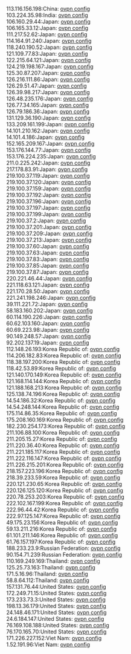113.116.156.198:China: [ovpn config](vpn/113_116_156_198.ovpn)  
103.224.35.98:India: [ovpn config](vpn/103_224_35_98.ovpn)  
106.160.29.44:Japan: [ovpn config](vpn/106_160_29_44.ovpn)  
106.165.33.12:Japan: [ovpn config](vpn/106_165_33_12.ovpn)  
111.217.52.62:Japan: [ovpn config](vpn/111_217_52_62.ovpn)  
114.164.91.240:Japan: [ovpn config](vpn/114_164_91_240.ovpn)  
118.240.190.52:Japan: [ovpn config](vpn/118_240_190_52.ovpn)  
121.109.77.83:Japan: [ovpn config](vpn/121_109_77_83.ovpn)  
122.215.64.121:Japan: [ovpn config](vpn/122_215_64_121.ovpn)  
124.219.198.167:Japan: [ovpn config](vpn/124_219_198_167.ovpn)  
125.30.87.207:Japan: [ovpn config](vpn/125_30_87_207.ovpn)  
126.216.111.86:Japan: [ovpn config](vpn/126_216_111_86.ovpn)  
126.29.51.47:Japan: [ovpn config](vpn/126_29_51_47.ovpn)  
126.39.98.217:Japan: [ovpn config](vpn/126_39_98_217.ovpn)  
126.48.235.176:Japan: [ovpn config](vpn/126_48_235_176.ovpn)  
126.77.34.165:Japan: [ovpn config](vpn/126_77_34_165.ovpn)  
126.79.186.36:Japan: [ovpn config](vpn/126_79_186_36.ovpn)  
131.129.36.190:Japan: [ovpn config](vpn/131_129_36_190.ovpn)  
133.209.161.199:Japan: [ovpn config](vpn/133_209_161_199.ovpn)  
14.101.210.162:Japan: [ovpn config](vpn/14_101_210_162.ovpn)  
14.101.4.186:Japan: [ovpn config](vpn/14_101_4_186.ovpn)  
152.165.209.167:Japan: [ovpn config](vpn/152_165_209_167.ovpn)  
153.176.144.77:Japan: [ovpn config](vpn/153_176_144_77.ovpn)  
153.176.224.235:Japan: [ovpn config](vpn/153_176_224_235.ovpn)  
211.0.225.242:Japan: [ovpn config](vpn/211_0_225_242.ovpn)  
217.178.83.91:Japan: [ovpn config](vpn/217_178_83_91.ovpn)  
219.100.37.119:Japan: [ovpn config](vpn/219_100_37_119.ovpn)  
219.100.37.120:Japan: [ovpn config](vpn/219_100_37_120.ovpn)  
219.100.37.159:Japan: [ovpn config](vpn/219_100_37_159.ovpn)  
219.100.37.192:Japan: [ovpn config](vpn/219_100_37_192.ovpn)  
219.100.37.196:Japan: [ovpn config](vpn/219_100_37_196.ovpn)  
219.100.37.197:Japan: [ovpn config](vpn/219_100_37_197.ovpn)  
219.100.37.199:Japan: [ovpn config](vpn/219_100_37_199.ovpn)  
219.100.37.2:Japan: [ovpn config](vpn/219_100_37_2.ovpn)  
219.100.37.201:Japan: [ovpn config](vpn/219_100_37_201.ovpn)  
219.100.37.209:Japan: [ovpn config](vpn/219_100_37_209.ovpn)  
219.100.37.213:Japan: [ovpn config](vpn/219_100_37_213.ovpn)  
219.100.37.60:Japan: [ovpn config](vpn/219_100_37_60.ovpn)  
219.100.37.63:Japan: [ovpn config](vpn/219_100_37_63.ovpn)  
219.100.37.83:Japan: [ovpn config](vpn/219_100_37_83.ovpn)  
219.100.37.85:Japan: [ovpn config](vpn/219_100_37_85.ovpn)  
219.100.37.87:Japan: [ovpn config](vpn/219_100_37_87.ovpn)  
220.221.46.44:Japan: [ovpn config](vpn/220_221_46_44.ovpn)  
221.118.63.121:Japan: [ovpn config](vpn/221_118_63_121.ovpn)  
221.170.28.50:Japan: [ovpn config](vpn/221_170_28_50.ovpn)  
221.241.198.246:Japan: [ovpn config](vpn/221_241_198_246.ovpn)  
39.111.221.72:Japan: [ovpn config](vpn/39_111_221_72.ovpn)  
58.183.160.202:Japan: [ovpn config](vpn/58_183_160_202.ovpn)  
60.114.190.226:Japan: [ovpn config](vpn/60_114_190_226.ovpn)  
60.62.103.160:Japan: [ovpn config](vpn/60_62_103_160.ovpn)  
60.69.223.98:Japan: [ovpn config](vpn/60_69_223_98.ovpn)  
90.149.248.57:Japan: [ovpn config](vpn/90_149_248_57.ovpn)  
92.202.137.19:Japan: [ovpn config](vpn/92_202_137_19.ovpn)  
112.148.26.193:Korea Republic of: [ovpn config](vpn/112_148_26_193.ovpn)  
114.206.182.83:Korea Republic of: [ovpn config](vpn/114_206_182_83.ovpn)  
118.38.197.200:Korea Republic of: [ovpn config](vpn/118_38_197_200.ovpn)  
118.42.53.89:Korea Republic of: [ovpn config](vpn/118_42_53_89.ovpn)  
121.140.170.149:Korea Republic of: [ovpn config](vpn/121_140_170_149.ovpn)  
121.168.114.144:Korea Republic of: [ovpn config](vpn/121_168_114_144.ovpn)  
121.188.168.213:Korea Republic of: [ovpn config](vpn/121_188_168_213.ovpn)  
125.138.74.196:Korea Republic of: [ovpn config](vpn/125_138_74_196.ovpn)  
14.54.186.32:Korea Republic of: [ovpn config](vpn/14_54_186_32.ovpn)  
14.54.248.144:Korea Republic of: [ovpn config](vpn/14_54_248_144.ovpn)  
175.114.86.35:Korea Republic of: [ovpn config](vpn/175_114_86_35.ovpn)  
175.208.160.169:Korea Republic of: [ovpn config](vpn/175_208_160_169.ovpn)  
182.230.254.173:Korea Republic of: [ovpn config](vpn/182_230_254_173.ovpn)  
211.106.88.100:Korea Republic of: [ovpn config](vpn/211_106_88_100.ovpn)  
211.205.15.27:Korea Republic of: [ovpn config](vpn/211_205_15_27.ovpn)  
211.220.36.40:Korea Republic of: [ovpn config](vpn/211_220_36_40.ovpn)  
211.221.185.117:Korea Republic of: [ovpn config](vpn/211_221_185_117.ovpn)  
211.222.116.147:Korea Republic of: [ovpn config](vpn/211_222_116_147.ovpn)  
211.226.215.201:Korea Republic of: [ovpn config](vpn/211_226_215_201.ovpn)  
218.157.223.196:Korea Republic of: [ovpn config](vpn/218_157_223_196.ovpn)  
218.39.233.59:Korea Republic of: [ovpn config](vpn/218_39_233_59.ovpn)  
220.121.230.65:Korea Republic of: [ovpn config](vpn/220_121_230_65.ovpn)  
220.126.125.120:Korea Republic of: [ovpn config](vpn/220_126_125_120.ovpn)  
220.78.253.203:Korea Republic of: [ovpn config](vpn/220_78_253_203.ovpn)  
222.102.167.199:Korea Republic of: [ovpn config](vpn/222_102_167_199.ovpn)  
222.96.44.42:Korea Republic of: [ovpn config](vpn/222_96_44_42.ovpn)  
222.97.125.147:Korea Republic of: [ovpn config](vpn/222_97_125_147.ovpn)  
49.175.23.156:Korea Republic of: [ovpn config](vpn/49_175_23_156.ovpn)  
59.13.211.216:Korea Republic of: [ovpn config](vpn/59_13_211_216.ovpn)  
61.101.211.146:Korea Republic of: [ovpn config](vpn/61_101_211_146.ovpn)  
61.76.157.197:Korea Republic of: [ovpn config](vpn/61_76_157_197.ovpn)  
188.233.23.9:Russian Federation: [ovpn config](vpn/188_233_23_9.ovpn)  
90.154.71.239:Russian Federation: [ovpn config](vpn/90_154_71_239.ovpn)  
110.169.249.169:Thailand: [ovpn config](vpn/110_169_249_169.ovpn)  
125.25.73.163:Thailand: [ovpn config](vpn/125_25_73_163.ovpn)  
171.5.16.96:Thailand: [ovpn config](vpn/171_5_16_96.ovpn)  
58.8.64.112:Thailand: [ovpn config](vpn/58_8_64_112.ovpn)  
157.131.76.44:United States: [ovpn config](vpn/157_131_76_44.ovpn)  
172.249.71.15:United States: [ovpn config](vpn/172_249_71_15.ovpn)  
173.233.73.3:United States: [ovpn config](vpn/173_233_73_3.ovpn)  
198.13.36.179:United States: [ovpn config](vpn/198_13_36_179.ovpn)  
24.148.46.171:United States: [ovpn config](vpn/24_148_46_171.ovpn)  
24.6.184.147:United States: [ovpn config](vpn/24_6_184_147.ovpn)  
76.169.108.188:United States: [ovpn config](vpn/76_169_108_188.ovpn)  
76.170.165.70:United States: [ovpn config](vpn/76_170_165_70.ovpn)  
171.226.227.152:Viet Nam: [ovpn config](vpn/171_226_227_152.ovpn)  
1.52.191.96:Viet Nam: [ovpn config](vpn/1_52_191_96.ovpn)  
